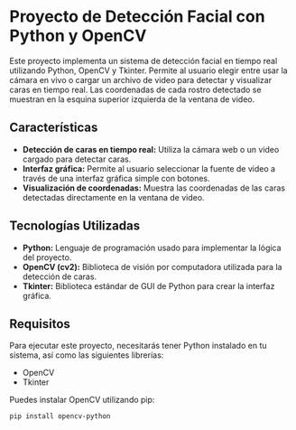 # Proyecto de Detección Facial con Python y OpenCV

Este proyecto implementa un sistema de detección facial en tiempo real utilizando Python, OpenCV y Tkinter. Permite al usuario elegir entre usar la cámara en vivo o cargar un archivo de video para detectar y visualizar caras en tiempo real. Las coordenadas de cada rostro detectado se muestran en la esquina superior izquierda de la ventana de video.

## Características

- **Detección de caras en tiempo real:** Utiliza la cámara web o un video cargado para detectar caras.
- **Interfaz gráfica:** Permite al usuario seleccionar la fuente de video a través de una interfaz gráfica simple con botones.
- **Visualización de coordenadas:** Muestra las coordenadas de las caras detectadas directamente en la ventana de video.

## Tecnologías Utilizadas

- **Python:** Lenguaje de programación usado para implementar la lógica del proyecto.
- **OpenCV (cv2):** Biblioteca de visión por computadora utilizada para la detección de caras.
- **Tkinter:** Biblioteca estándar de GUI de Python para crear la interfaz gráfica.

## Requisitos

Para ejecutar este proyecto, necesitarás tener Python instalado en tu sistema, así como las siguientes librerías:

- OpenCV
- Tkinter

Puedes instalar OpenCV utilizando pip:

```bash
pip install opencv-python
